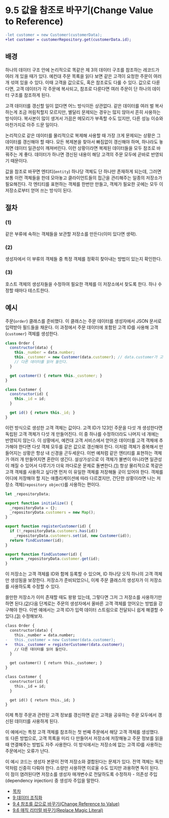 # 9.5 값을 참조로 바꾸기(Change Value to Reference)
``` diff
-let customer = new Customer(customerData);
+let customer = customerRepository.get(customerData.id);
```
## 배경
하나의 데이터 구조 안에 논리적으로 똑같은 제 3의 데이터 구조를 참조하는 레코드가 여러 개 있을 때가 있다. 예컨대 주문 목록을 읽다 보면 같은 고객이 요청한 주문이 여러 개 섞여 있을 수 있다. 이때 고객을 값으로도, 혹은 참조로도 다룰 수 있다. 값으로 다룬다면, 고객 데이터가 각 주문에 복사되고, 참조로 다룬다면 여러 주문이 단 하나의 데이터 구조를 참조하게 된다.

고객 데이터를 갱신할 일이 없다면 어느 방식이든 상관없다. 같은 데이터를 여러 벌 복사하는게 조금 꺼림칙할지 모르지만, 별달리 문제되는 경우는 많지 않아서 흔히 사용하는 방식이다. 복사본이 많이 생겨서 가끔은 메모리가 부족할 수도 있지만, 다른 성능 이슈와 마찬가지로 아주 드문 일이다.

논리적으로 같은 데이터를 물리적으로 복제해 사용할 때 가장 크게 문제되는 상황은 그 데이터를 갱신해야 할 때다. 모든 복제본을 찾아서 빠짐없이 갱신해야 하며, 하나라도 놓치면 데이터 일관성이 깨져버린다. 이런 상황이라면 복제된 데이터들을 모두 참조로 바꿔주는 게 좋다. 데이터가 하나면 갱신된 내용이 해당 고객의 주문 모두에 곧바로 반영되기 때문이다.

값을 참조로 바꾸면 엔티티(`entity`) 하나당 객체도 단 하나만 존재하게 되는데, 그러면 보통 이런 객체들을 한데 모아놓고 클라이언트들의 접근을 관리해주는 일종의 저장소가 필요해진다. 각 엔티티를 표현하는 객체를 한번만 만들고, 객체가 필요한 곳에는 모두 이 저장소로부터 얻어 쓰는 방식이 된다.
## 절차
### (1)
같은 부류에 속하는 객체들을 보관할 저장소를 만든다(이미 있다면 생략).
### (2)
생성자에서 이 부류의 객체들 중 특정 객체를 정확히 찾아내는 방법이 있는지 확인한다.
### (3)
호스트 객체의 생성자들을 수정하여 필요한 객체를 이 저장소에서 찾도록 한다. 하나 수정할 때마다 테스트한다.
## 예시
주문(`order`) 클래스를 준비했다. 이 클래스는 주문 데이터를 생성자에서 JSON 문서로 입력받아 필드들을 채운다. 이 과정에서 주문 데이터에 포함된 고객 ID를 사용해 고객(`customer`) 객체를 생성한다.
``` javascript
class Order {
  constructor(data) {
    this._number = data.number;
    this._customer = new Customer(data.customer); // data.customer가 고객 ID
    // 다른 데이터를 읽어 들인다.
  }

  get customer() { return this._customer; }
}

class Customer {
  constructor(id) {
    this._id = id;
  }

  get id() { return this._id; }
}
```

이런 방식으로 생성한 고객 객체는 값이다. 고객 ID가 123인 주문을 다섯 개 생성한다면 독립된 고객 객체가 다섯 개 만들어진다. 이 중 하나를 수정하더라도 나머지 네 개에는 반영되지 않는다. 이 상황에서, 예컨대 고객 서비스에서 얻어온 데이터를 고객 객체에 추가해야 한다면 다섯 객체 모두를 같은 값으로 갱신해야 한다. 이처럼 객체가 중복해서 만들어지는 상황은 항상 내 신경을 곤두세운다. 이번 예처럼 같은 엔티티를 표현하는 객체가 여러 개 만들어지면 혼란이 생긴다. 설상가상으로 이 객체가 불변이 아니라면 일관성이 깨질 수 있어서 다루기가 더욱 까다로운 문제로 돌변한다.[(1)](https://github.com/wonder13662/refactoring-v2/blob/writing/chapter09/9-5.md#1) 항상 물리적으로 똑같은 고객 객체를 사용하고 싶다면 먼저 이 유일한 객체를 저장해둘 곳이 있어야 한다. 객체를 어디에 저장해야 할 지는 애플리케이션에 따라 다르겠지만, 간단한 상황이라면 나는 저장소 객체(`repository object`)를 사용하는 편이다.
``` javascript
let _repositoryData;

export function initialize() {
  _repositoryData = {};
  _repositoryData.customers = new Map();
}

export function registerCustomer(id) {
  if (!_repositoryData.customers.has(id))
    _repositoryData.customers.set(id, new Customer(id));
  return findCustomer(id);
}

export function findCustomer(id) {
  return _repositoryData.customer.get(id);
}
```
이 저장소는 고객 객체를 ID와 함께 등록할 수 있으며, ID 하나당 오직 하나의 고객 객체만 생성됨을 보장한다. 저장소가 준비되었으니, 이제 주문 클래스의 생성자가 이 저장소를 사용하도록 수정할 수 있다.

쓸만한 저장소가 이미 존재할 때도 왕왕 있는데, 그렇다면 그저 그 저장소를 사용하기만 하면 된다.[(2)](https://github.com/wonder13662/refactoring-v2/blob/writing/chapter09/9-5.md#2)다음 단계로는 주문의 생성자에서 올바른 고객 객체를 얻어오는 방법을 강구해야 한다. 이번 예에서는 고객 ID가 입력 데이터 스트림으로 전달되니 쉽게 해결할 수 있다.[(3)](https://github.com/wonder13662/refactoring-v2/blob/writing/chapter09/9-5.md#2) 수정해보자.
``` diff
class Order {
  constructor(data) {
    this._number = data.number;
-   this._customer = new Customer(data.customer);
+   this._customer = registerCustomer(data.customer);
    // 다른 데이터를 읽어 들인다.
  }

  get customer() { return this._customer; }
}

class Customer {
  constructor(id) {
    this._id = id;
  }

  get id() { return this._id; }
}
```
이제 특정 주문과 관련된 고객 정보를 갱신하면 같은 고객을 공유하는 주문 모두에서 갱신된 데이터를 사용하게 된다.

이 예에서는 특정 고객 객체를 참조하는 첫 번째 주문에서 해당 고객 객체를 생성했다. 또 다른 방법으로, 고객 목록을 미리 다 만들어서 저장소에 저장해놓고 주문 정보를 읽을 때 연결해주는 방법도 자주 사용한다. 이 방식에서는 저장소에 없는 고객 ID를 사용하는 주문에서는 오류가 난다. 

이 예시 코드는 생성자 본문이 전역 저장소와 결합된다는 문제가 있다. 전역 객체는 독한 약처럼 신중히 다뤄야 한다. 소량만 사용하면 이로울 수도 있지만 과용하면 독이 된다. 이 점이 염려된다면 저장소를 생성자 매개변수로 전달하도록 수정하자 - 의존성 주입(dependency injection) 중 생성자 주입을 말한다.

- [목차](https://github.com/wonder13662/refactoring-v2/blob/writing/README.md)
- [9 데이터 조직화](https://github.com/wonder13662/refactoring-v2/blob/writing/chapter09)
- [9.4 참조를 값으로 바꾸기(Change Reference to Value)](https://github.com/wonder13662/refactoring-v2/blob/writing/chapter09/9-4.md)
- [9.6 매직 리터럴 바꾸기(Replace Magic Literal)](https://github.com/wonder13662/refactoring-v2/blob/writing/chapter09/9-6.md)